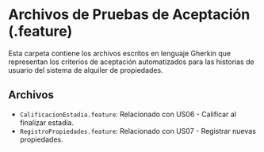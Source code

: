 # Archivos de Pruebas de Aceptación (.feature)

Esta carpeta contiene los archivos escritos en lenguaje Gherkin que representan los criterios 
de aceptación automatizados para las historias de usuario del sistema de alquiler de propiedades.

## Archivos

- `CalificacionEstadia.feature`: Relacionado con US06 - Calificar al finalizar estadía.
- `RegistroPropiedades.feature`: Relacionado con US07 - Registrar nuevas propiedades.
